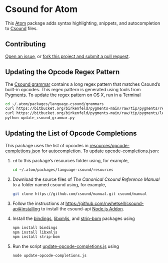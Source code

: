 # Csound for Atom

This [Atom](https://atom.io) package adds syntax highlighting, snippets, and autocompletion to [Csound](https://csound.github.io) files.

## Contributing

[Open an issue](https://github.com/nwhetsell/language-csound/issues), or [fork this project and submit a pull request](https://guides.github.com/activities/forking/).

## Updating the Opcode Regex Pattern

The [Csound grammar](https://github.com/nwhetsell/language-csound/blob/master/grammars/csound.cson) contains a long regex pattern that matches Csound’s built-in opcodes. This regex pattern is generated using tools from [Pygments](http://pygments.org). To update the regex pattern on OS&nbsp;X, run in a Terminal

```sh
cd ~/.atom/packages/language-csound/grammars
curl https://bitbucket.org/birkenfeld/pygments-main/raw/tip/pygments/regexopt.py > regexopt.py
curl https://bitbucket.org/birkenfeld/pygments-main/raw/tip/pygments/lexers/_csound_builtins.py > _csound_builtins.py
python update_csound_grammar.py
```

## Updating the List of Opcode Completions

This package uses the list of opcodes in [resources/opcode-completions.json](https://github.com/nwhetsell/language-csound/tree/master/resources/opcode-completions.json) for autocompletion. To update opcode-completions.json:

1. `cd` to this package’s resources folder using, for example,

    ```sh
    cd ~/.atom/packages/language-csound/resources
    ```

2. Download the source files of _The Canonical Csound Reference Manual_ to a folder named csound using, for example,

    ```sh
    git clone https://github.com/csound/manual.git csound/manual
    ```

3. Follow the instructions at https://github.com/nwhetsell/csound-api#installing to install the csound-api [Node.js Addon](https://nodejs.org/api/addons.html).

4. Install the [bindings](https://www.npmjs.com/package/bindings), [libxmljs](https://www.npmjs.com/package/libxmljs), and [strip-bom](https://www.npmjs.com/package/strip-bom) packages using

    ```sh
    npm install bindings
    npm install libxmljs
    npm install strip-bom
    ```

5. Run the script [update-opcode-completions.js](https://github.com/nwhetsell/language-csound/blob/master/resources/update-opcode-completions.js) using

    ```sh
    node update-opcode-completions.js
    ```
